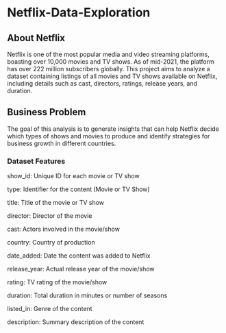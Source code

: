 # Netflix-Data-Exploration

## About Netflix

Netflix is one of the most popular media and video streaming platforms, boasting over 10,000 movies and TV shows. As of mid-2021, the platform has over 222 million subscribers globally. This project aims to analyze a dataset containing listings of all movies and TV shows available on Netflix, including details such as cast, directors, ratings, release years, and duration.

## Business Problem

The goal of this analysis is to generate insights that can help Netflix decide which types of shows and movies to produce and identify strategies for business growth in different countries.

### Dataset Features

show_id: Unique ID for each movie or TV show

type: Identifier for the content (Movie or TV Show)

title: Title of the movie or TV show

director: Director of the movie

cast: Actors involved in the movie/show

country: Country of production

date_added: Date the content was added to Netflix

release_year: Actual release year of the movie/show

rating: TV rating of the movie/show

duration: Total duration in minutes or number of seasons

listed_in: Genre of the content

description: Summary description of the content
